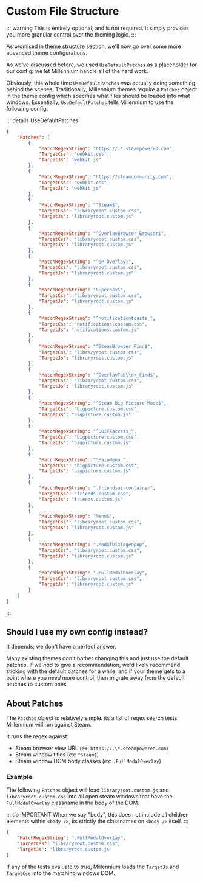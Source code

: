 # Custom File Structure

::: warning
This is entirely optional, and is not required. It simply provides you more granular control over the theming logic.
:::

As promised in [theme structure](../introduction/structure.md) section, we'll now go over some more advanced theme configurations.

As we've discussed before, we used `UseDefaultPatches` as a placeholder for our config: we let Millennium handle all of the hard work.

Obviously, this whole time `UseDefaultPatches` was actually doing something behind the scenes. Traditionally, Millennium themes require a `Patches` object in the theme config which specifies what files should be loaded into what windows. Essentially, `UseDefaultPatches` tells Millennium to use the following config:

::: details UseDefaultPatches

```json
{
	"Patches": [
		{
			"MatchRegexString": "https://.*.steampowered.com",
			"TargetCss": "webkit.css",
			"TargetJs": "webkit.js"
		},
		{
			"MatchRegexString": "https://steamcommunity.com",
			"TargetCss": "webkit.css",
			"TargetJs": "webkit.js"
		},
		{
			"MatchRegexString": "^Steam$",
			"TargetCss": "libraryroot.custom.css",
			"TargetJs": "libraryroot.custom.js"
		},
		{
			"MatchRegexString": "^OverlayBrowser_Browser$",
			"TargetCss": "libraryroot.custom.css",
			"TargetJs": "libraryroot.custom.js"
		},
		{
			"MatchRegexString": "^SP Overlay:",
			"TargetCss": "libraryroot.custom.css",
			"TargetJs": "libraryroot.custom.js"
		},
		{
			"MatchRegexString": "Supernav$",
			"TargetCss": "libraryroot.custom.css",
			"TargetJs": "libraryroot.custom.js"
		},
		{
			"MatchRegexString": "^notificationtoasts_",
			"TargetCss": "notifications.custom.css",
			"TargetJs": "notifications.custom.js"
		},
		{
			"MatchRegexString": "^SteamBrowser_Find$",
			"TargetCss": "libraryroot.custom.css",
			"TargetJs": "libraryroot.custom.js"
		},
		{
			"MatchRegexString": "^OverlayTab\\d+_Find$",
			"TargetCss": "libraryroot.custom.css",
			"TargetJs": "libraryroot.custom.js"
		},
		{
			"MatchRegexString": "^Steam Big Picture Mode$",
			"TargetCss": "bigpicture.custom.css",
			"TargetJs": "bigpicture.custom.js"
		},
		{
			"MatchRegexString": "^QuickAccess_",
			"TargetCss": "bigpicture.custom.css",
			"TargetJs": "bigpicture.custom.js"
		},
		{
			"MatchRegexString": "^MainMenu_",
			"TargetCss": "bigpicture.custom.css",
			"TargetJs": "bigpicture.custom.js"
		},
		{
			"MatchRegexString": ".friendsui-container",
			"TargetCss": "friends.custom.css",
			"TargetJs": "friends.custom.js"
		},
		{
			"MatchRegexString": "Menu$",
			"TargetCss": "libraryroot.custom.css",
			"TargetJs": "libraryroot.custom.js"
		},
		{
			"MatchRegexString": ".ModalDialogPopup",
			"TargetCss": "libraryroot.custom.css",
			"TargetJs": "libraryroot.custom.js"
		},
		{
			"MatchRegexString": ".FullModalOverlay",
			"TargetCss": "libraryroot.custom.css",
			"TargetJs": "libraryroot.custom.js"
		}
	]
}
```

:::

## Should I use my own config instead?

It depends; we don't have a perfect answer.

Many existing themes don't bother changing this and just use the default patches. If we _had_ to give a recommendation, we'd likely recommend sticking with the default patches for a while, and if your theme gets to a point where you _need_ more control, then migrate away from the default patches to custom ones.

## About Patches

The `Patches` object is relatively simple. its a list of regex search tests Millennium will run against Steam.

It runs the regex against:

-   Steam browser view URL (ex: `https://.\*.steampowered.com`)
-   Steam window titles (ex: `^Steam$`)
-   Steam window DOM body classes (ex: `.FullModalOverlay`)

### Example

The following `Patches` object will load `libraryroot.custom.js` and `libraryroot.custom.css` into all open steam windows that have the `FullModalOverlay` classname in the body of the DOM.

::: tip IMPORTANT
When we say "body", this does not include all children elements within `<body />`, its strictly the classnames on `<body />` itself.
:::

```json [skin.json]
{
	"MatchRegexString": ".FullModalOverlay",
	"TargetCss": "libraryroot.custom.css",
	"TargetJs": "libraryroot.custom.js"
}
```

If any of the tests evaluate to true, Millennium loads the `TargetJs` and `TargetCss` into the matching windows DOM.
